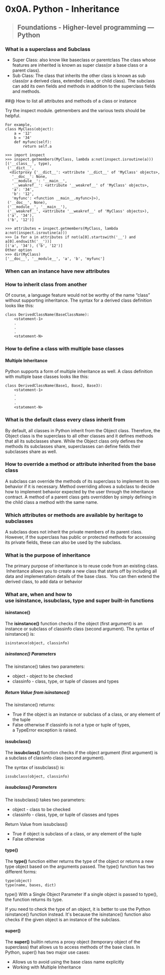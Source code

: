 # 0x0A. Python - Inheritance

> ## Foundations - Higher-level programming ― Python


### What is a superclass and Subclass
* Super Class: also know like baseclass or parentclass The class whose features are inherited is known as super class(or a base class or a parent class).
*  Sub Class: The class that inherits the other class is known as sub class(or a derived class, extended class, or child class). The subclass can add its own fields and methods in addition to the superclass fields and methods.

##@ How to list all attributes and methods of a class or instance

Try the inspect module. getmembers and the various tests should be helpful.
```
For example,
class MyClass(object):
    a = '12'
    b = '34'
    def myfunc(self):
        return self.a
```
```
>>> import inspect
>>> inspect.getmembers(MyClass, lambda a:not(inspect.isroutine(a)))
[('__class__', type),
 ('__dict__',
  <dictproxy {'__dict__': <attribute '__dict__' of 'MyClass' objects>,
   '__doc__': None,
   '__module__': '__main__',
   '__weakref__': <attribute '__weakref__' of 'MyClass' objects>,
   'a': '34',
   'b': '12',
   'myfunc': <function __main__.myfunc>}>),
 ('__doc__', None),
 ('__module__', '__main__'),
 ('__weakref__', <attribute '__weakref__' of 'MyClass' objects>),
 ('a', '34'),
 ('b', '12')]
```
```
>>> attributes = inspect.getmembers(MyClass, lambda a:not(inspect.isroutine(a)))
>>> [a for a in attributes if not(a[0].startswith('__') and a[0].endswith('__'))]
[('a', '34'), ('b', '12')]
Other option
>>> dir(MyClass)
['__doc__', '__module__', 'a', 'b', 'myfunc']
```

### When can an instance have new attributes
### How to inherit class from another

Of course, a language feature would not be worthy of the name “class” without supporting inheritance. The syntax for a derived class definition looks like this:
```
class DerivedClassName(BaseClassName):
    <statement-1>
    .
    .
    .
    <statement-N>
```
### How to define a class with multiple base classes

#### Multiple Inheritance

Python supports a form of multiple inheritance as well. A class definition with multiple base classes looks like this:
```
class DerivedClassName(Base1, Base2, Base3):
    <statement-1>
    .
    .
    .
    <statement-N>
```

### What is the default class every class inherit from
By default, all classes in Python inherit from the Object class. Therefore, the Object class is the superclass to all other classes and it defines methods that all its subclasses share. While the Object class only defines the methods its subclasses share, superclasses can define fields their subclasses share as well.
### How to override a method or attribute inherited from the base class
A subclass can override the methods of its superclass to implement its own behavior if it is necessary. Method overriding allows a subclass to decide how to implement behavior expected by the user through the inheritance contract.
A method of a parent class gets overridden by simply defining in the child class a method with the same name.
### Which attributes or methods are available by heritage to subclasses
A subclass does not inherit the private members of its parent class. However, if the superclass has public or protected methods for accessing its private fields, these can also be used by the subclass.
### What is the purpose of inheritance
The primary purpose of inheritance is to reuse code from an existing class.  Inheritance allows you to create a new class that starts off by including all data and implementation details of the base class.  You can then extend the derived class, to add data or behavior

### What are, when and how to use isinstance, issubclass, type and super built-in functions

#### isinstance()

The __isinstance()__ function checks if the object (first argument) is an instance or subclass of classinfo class (second argument).
The syntax of isinstance() is:
```
isinstance(object, classinfo)
```

##### isinstance() Parameters
The isinstance() takes two parameters:
* object - object to be checked
* classinfo - class, type, or tuple of classes and types

##### Return Value from isinstance()
The isinstance() returns:
* True if the object is an instance or subclass of a class, or any element of the tuple
* False otherwise
If classinfo is not a type or tuple of types, a TypeError exception is raised.

#### issubclass()

The __issubclass()__ function checks if the object argument (first argument) is a subclass of classinfo class (second argument).

The syntax of issubclass() is:
```
issubclass(object, classinfo)
```

##### issubclass() Parameters
The issubclass() takes two parameters:
* object - class to be checked
* classinfo - class, type, or tuple of classes and types

Return Value from issubclass()

* True if object is subclass of a class, or any element of the tuple
* False otherwise

#### type()
The __type()__ function either returns the type of the object or returns a new type object based on the arguments passed.
The type() function has two different forms:
```
type(object)
type(name, bases, dict)
```
type() With a Single Object Parameter
If a single object is passed to type(), the function returns its type.

If you need to check the type of an object, it is better to use the Python isinstance() function instead. It's because the isinstance() function also checks if the given object is an instance of the subclass.


#### super()
The __super()__ builtin returns a proxy object (temporary object of the superclass) that allows us to access methods of the base class.
In Python, super() has two major use cases:
* Allows us to avoid using the base class name explicitly
* Working with Multiple Inheritance
